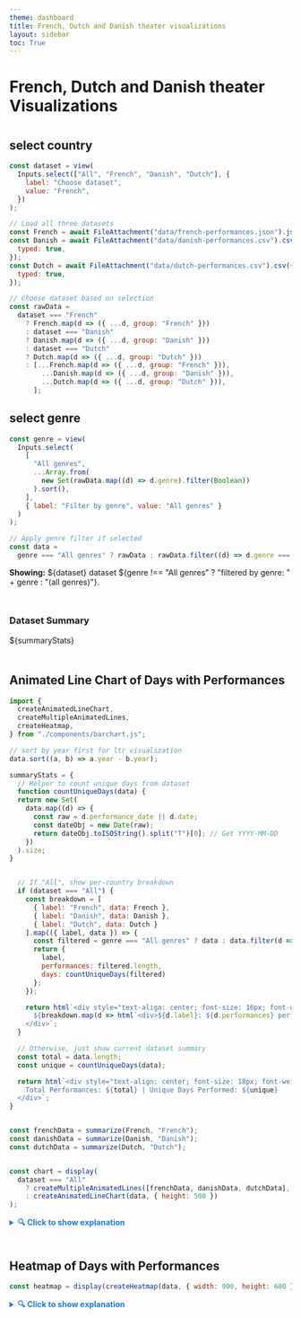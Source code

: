 ```yaml
---
theme: dashboard
title: French, Dutch and Danish theater visualizations
layout: sidebar
toc: True
---
```


# French, Dutch and Danish theater Visualizations

<div style="margin-top: 8%;"></div>

## select country

```js
const dataset = view(
  Inputs.select(["All", "French", "Danish", "Dutch"], {
    label: "Choose dataset",
    value: "French",
  })
);
```

```js
// Load all three datasets
const French = await FileAttachment("data/french-performances.json").json();
const Danish = await FileAttachment("data/danish-performances.csv").csv({
  typed: true,
});
const Dutch = await FileAttachment("data/dutch-performances.csv").csv({
  typed: true,
});
```


```js
// Choose dataset based on selection
const rawData =
  dataset === "French"
    ? French.map(d => ({ ...d, group: "French" }))
    : dataset === "Danish"
    ? Danish.map(d => ({ ...d, group: "Danish" }))
    : dataset === "Dutch"
    ? Dutch.map(d => ({ ...d, group: "Dutch" }))
    : [...French.map(d => ({ ...d, group: "French" })),
        ...Danish.map(d => ({ ...d, group: "Danish" })),
        ...Dutch.map(d => ({ ...d, group: "Dutch" })),
      ];

```

## select genre

```js
const genre = view(
  Inputs.select(
    [
      "All genres",
      ...Array.from(
        new Set(rawData.map((d) => d.genre).filter(Boolean))
      ).sort(),
    ],
    { label: "Filter by genre", value: "All genres" }
  )
);
```

```js
// Apply genre filter if selected
const data =
  genre === "All genres" ? rawData : rawData.filter((d) => d.genre === genre);
```

**Showing:** ${dataset} dataset ${genre !== "All genres" ? "filtered by genre: " + genre : "(all genres)"}.

<div style="margin-top: 10%;"></div>



### Dataset Summary
${summaryStats}

<div style="margin-top: 10%;"></div>



## Animated Line Chart of Days with Performances

<div id="chart-container"></div>

```js
import {
  createAnimatedLineChart,
  createMultipleAnimatedLines,
  createHeatmap,
} from "./components/barchart.js";

// sort by year first for ltr visualization
data.sort((a, b) => a.year - b.year);

summaryStats = {
  // Helper to count unique days from dataset
  function countUniqueDays(data) {
  return new Set(
    data.map((d) => {
      const raw = d.performance_date || d.date;
      const dateObj = new Date(raw);
      return dateObj.toISOString().split("T")[0]; // Get YYYY-MM-DD
    })
  ).size;
}


  // If "All", show per-country breakdown
  if (dataset === "All") {
    const breakdown = [
      { label: "French", data: French },
      { label: "Danish", data: Danish },
      { label: "Dutch", data: Dutch }
    ].map(({ label, data }) => {
      const filtered = genre === "All genres" ? data : data.filter(d => d.genre === genre);
      return {
        label,
        performances: filtered.length,
        days: countUniqueDays(filtered)
      };
    });

    return html`<div style="text-align: center; font-size: 16px; font-weight: bold; margin-bottom: 16px;">
      ${breakdown.map(d => html`<div>${d.label}: ${d.performances} performances | ${d.days} unique days</div>`)}
    </div>`;
  }

  // Otherwise, just show current dataset summary
  const total = data.length;
  const unique = countUniqueDays(data);

  return html`<div style="text-align: center; font-size: 18px; font-weight: bold; margin-bottom: 16px;">
    Total Performances: ${total} | Unique Days Performed: ${unique}
  </div>`;
}


const frenchData = summarize(French, "French");
const danishData = summarize(Danish, "Danish");
const dutchData = summarize(Dutch, "Dutch");


const chart = display(
  dataset === "All"
    ? createMultipleAnimatedLines([frenchData, danishData, dutchData], { height: 500 })
    : createAnimatedLineChart(data, { height: 500 })
);

```

<details>
  <summary style="cursor: pointer; font-weight: bold; color: #1c7ed6;">
    🔍 Click to show explanation
  </summary>
  <p>
    +INSERT CONTEXTUAL INFORMATION
  </p>
</details>



<!-- spacing between charts -->
<div style="margin-top: 10%;"></div>

## Heatmap of Days with Performances
```js
const heatmap = display(createHeatmap(data, { width: 900, height: 600 }));
```

<details>
  <summary style="cursor: pointer; font-weight: bold; color: #1c7ed6;">
    🔍 Click to show explanation
  </summary>
  <p>
    INSERT CONTEXTUAL INFORMATION HERE
  </p>
</details>


<div id="map-container"></div>
